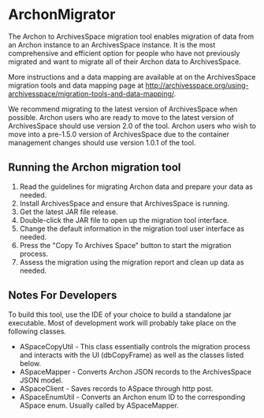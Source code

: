 ArchonMigrator
============

The Archon to ArchivesSpace migration tool enables migration of data from an Archon instance to an ArchivesSpace instance. It is the most comprehensive and efficient option for people who have not previously migrated and want to migrate all of their Archon data to ArchivesSpace.

More instructions and a data mapping are available at on the ArchivesSpace migration tools and data mapping page at http://archivesspace.org/using-archivesspace/migration-tools-and-data-mapping/.

We recommend migrating to the latest version of ArchivesSpace when possible. Archon users who are ready to move to the latest version of ArchivesSpace should use version 2.0 of the tool. Archon users who wish to move into a pre-1.5.0 version of ArchivesSpace due to the container management changes should use version 1.0.1 of the tool.

## Running the Archon migration tool

1. Read the guidelines for migrating Archon data and prepare your data as needed.
2. Install ArchivesSpace and ensure that ArchivesSpace is running.
3. Get the latest JAR file release.
4. Double-click the JAR file to open up the migration tool interface.
5. Change the default information in the migration tool user interface as needed.
6. Press the "Copy To Archives Space" button to start the migration process.
7. Assess the migration using the migration report and clean up data as needed.

## Notes For Developers

To build this tool, use the IDE of your choice to build a standalone jar executable. Most of development work will probably take place on the following classes.

* ASpaceCopyUtil - This class essentially controls the migration process and interacts with the UI (dbCopyFrame) as well as the classes listed below.
* ASpaceMapper - Converts Archon JSON records to the ArchivesSpace JSON model.
* ASpaceClient - Saves records to ASpace through http post.
* ASpaceEnumUtil - Converts an Archon enum ID to the corresponding ASpace enum. Usually called by ASpaceMapper.
